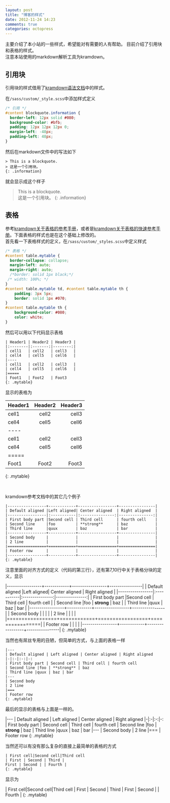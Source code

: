 ```yaml
---
layout: post
title: "博客的样式"
date: 2012-11-24 14:23
comments: true
categories: octopress
---
```


主要介绍了本小站的一些样式，希望能对有需要的人有帮助。
目前介绍了引用块和表格的样式。  
注意本站使用的markdown解析工具为kramdown。  

<!-- more -->

## 引用块

引用块的样式借用了[kramdown语法文档](http://kramdown.rubyforge.org/syntax.html#link-definitions)中的样式。

在`/sass/custom/_style.scss`中添加样式定义

``` css  
/* 引用 */
#content blockquote.information {
  border-left: 12px solid #080;
  background-color: #bfb;
  padding: 12px 12px 12px 0;
  margin-left: -48px;
  padding-left: 48px; 
}
```

然后在markdown文件中的写法如下

``` plain  
> This is a blockquote. 
> 这是一个引用块。   
{: .information}
```

就会显示成这个样子

> This is a blockquote.   
> 这是一个引用块。
{: .information}

## 表格

参考[kramdown关于表格的参考手册](http://kramdown.rubyforge.org/syntax.html#tables)，或者是[kramdown关于表格的快速参考手册](http://kramdown.rubyforge.org/quickref.html#tables)。下面表格的样式也是在这个基础上修改的。    
首先看一下表格样式的定义，在`/sass/custom/_styles.scss`中定义样式

```  css 
/* 表格 */
#content table.mytable {
  border-collapse: collapse;
  margin-left: auto;
  margin-right: auto;
  /*border: solid 1px black;*/
 /* width: 100%; */
}
#content table.mytable td, #content table.mytable th {
    padding: 3px 5px; 
    border: solid 1px #070;
}
#content table.mytable th {
    background-color: #080;
    color: white; 
}
```

然后可以用以下代码显示表格

``` plain
| Header1 | Header2 | Header3 |
|:--------|:-------:|--------:|
| cell1   | cell2   | cell3   |
| cell4   | cell5   | cell6   |
|----
| cell1   | cell2   | cell3   |
| cell4   | cell5   | cell6   |
|=====
| Foot1   | Foot2   | Foot3
{: .mytable}
```

显示的表格为

| Header1 | Header2 | Header3 |
|:--------|:-------:|--------:|
| cell1   | cell2   | cell3   |
| cell4   | cell5   | cell6   |
|----
| cell1   | cell2   | cell3   |
| cell4   | cell5   | cell6   |
|=====
| Foot1   | Foot2   | Foot3
{: .mytable}

<br/>

kramdown参考文档中的其它几个例子

```
|-----------------+------------+-----------------+----------------|
| Default aligned |Left aligned| Center aligned  | Right aligned  |
|-----------------|:-----------|:---------------:|---------------:|
| First body part |Second cell | Third cell      | fourth cell    |
| Second line     |foo         | **strong**      | baz            |
| Third line      |quux        | baz             | bar            |
|-----------------+------------+-----------------+----------------|
| Second body     |            |                 |                |
| 2 line          |            |                 |                |
|=================+============+=================+================|
| Footer row      |            |                 |                |
|-----------------+------------+-----------------+----------------|
{: .mytable}
```

注意里面的对齐方式的定义（代码的第三行），还有第7,10行中关于表格分块的定义，显示

|-----------------+------------+-----------------+----------------|
| Default aligned |Left aligned| Center aligned  | Right aligned  |
|-----------------|:-----------|:---------------:|---------------:|
| First body part |Second cell | Third cell      | fourth cell    |
| Second line     |foo         | **strong**      | baz            |
| Third line      |quux        | baz             | bar            |
|-----------------+------------+-----------------+----------------|
| Second body     |            |                 |                |
| 2 line          |            |                 |                |
|=================+============+=================+================|
| Footer row      |            |                 |                |
|-----------------+------------+-----------------+----------------|
{: .mytable}

当然也有屌丝专用的丑陋，但简单的方式，与上面的表格一样

```
|---
| Default aligned | Left aligned | Center aligned | Right aligned
|-|:-|:-:|-:
| First body part | Second cell | Third cell | fourth cell
| Second line |foo | **strong** | baz
| Third line |quux | baz | bar
|---
| Second body
| 2 line
|===
| Footer row
{: .mytable}
```

最后的显示的表格与上面是一样的。

|---
| Default aligned | Left aligned | Center aligned | Right aligned
|-|:-|:-:|-:
| First body part | Second cell | Third cell | fourth cell
| Second line |foo | **strong** | baz
| Third line |quux | baz | bar
|---
| Second body
| 2 line
|===
| Footer row
{: .mytable}

当然还可以有没有那么复杂的直接上最简单的表格的方式

```
| First cell|Second cell|Third cell
| First | Second | Third |
First | Second | | Fourth |
{: .mytable}
```

显示为

| First cell|Second cell|Third cell
| First | Second | Third |
First | Second | | Fourth |
{: .mytable}

<br/>

